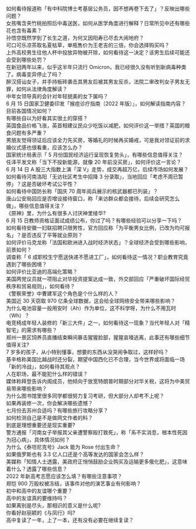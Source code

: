如何看待报道称「有中科院博士考基层公务员，因不想再卷下去了」？反映出哪些问题？  
女孩嘴含夹竹桃拍照后中毒送医，如何从医学角度进行解释？日常所见中还有哪些花也含有毒素？  
孙悟空既然学到了长生之道，为何又因阳寿已尽去大闹地府？  
可口可乐凉茶取名夏枯草，单瓶售价为王老吉的三倍，你会选择购买吗？  
上外高校男生往他人杯中投放异物被开除，如何看待这一决定？该男生后续可能还会受到哪些处罚？  
在新冠两年以来，似乎这半年只流行 Omicron，我已经很久没有听到新病毒种类了。病毒变异停止了吗？  
醉汉搭讪女子，并手持板砖袭击其男友后被其男友反杀，法院二审改判女子男友无罪，如何从法律角度解读？  
中年女领导真的会针对年轻貌美的女下属吗？  
6 月 15 日国家卫健委印发「猴痘诊疗指南（2022 年版）」，如何解读指南内容？目前各国情况如何？  
有哪些自以为好看其实很土的穿搭？  
英国食品价格飞涨，英首相建议民众少吃饭以减肥，如何评价这一举措？英国的粮食问题有多严重？  
男朋友觉得领证后应该全力先买房，等婚礼的时候再买婚戒，可是我对领证前的求婚仪式感也很看重，应该怎么办？  
国家统计局表示「 5 月份国民经济运行呈现恢复势头」，有哪些信息值得关注？  
任泽平发文称「当下不投新能源，就像 20 年前没买房」，如何评价这一言论？  
6 月 14 日 A 股三大指数上演「深 V」走势，成交再超万亿，后续市场如何发展？  
如何看待河南洛阳「无访社区考生中招降 3 分录取」，当地回应「考虑不周已暂停」？这是否破坏考试公平性？  
如何看待中国防长称「国庆 70 周年阅兵展示的核武器都已列装」？  
唐山公安局回应是否增设接待窗口，称「来访群众都会接待，后续会研究怎么做」，哪些信息值得关注？  
《原神》里，为什么有很多人讨厌神里绫华?  
6 月 15 日教师资格证面试成绩公布，你过了吗？有哪些经验可以分享一下吗？  
如何看待安徽一妇联招聘只限男性，官方回应称「为平衡男女比例，已改为均可报名」？是否违反了平等就业原则？  
如何评价马克龙称「法国和欧洲进入战时经济状态」？全球经济会受到哪些影响，前景如何？  
调查称「 6 成职校生宁愿送快递不愿进工厂」，如何看待这一情况？职业教育究竟遇到了哪些困境？  
如何评价比亚迪的高端化策略？  
美国两党议员就一项阻止对华投资提案达成一致，外交部回应「严重破坏国际经贸秩序和贸易规则」，如何看待？  
《警察荣誉》中曹建军这个角色是个什么样的人？  
美国近 30 天窃取 970 亿条全球数据，这会给全球网络安全带来哪些影响？  
为什么电池容量一般用安时（Ah）作为单位，这不科学呀，为什么不用瓦时（Wh）？  
电竞椅成年轻人装修的「新三大件」之一，如何看待这一现象？当代年轻人对「精智宅」的需求有哪些？  
郑州一景区饲养员直播结束瞬间暴击猩猩脸部，猩猩哀嚎逃离，此事还有哪些细节值得关注?  
7 岁多的孩子，从小特别懂事，想要的东西从没哭闹争取过，这样好吗？  
基辛格称美国比越战时还分裂，期望中国西化已不合理，当今世界或将面临一场「新的冷战」，如何看待其观点？  
人在职场，最不能犯什么样的错误？  
媒体称拜登告诉内阁成员，他倾向于放宽特朗普时期部分对华关税，这将为中美贸易带来哪些影响？  
为什么图书馆里很多同学都很努力复习考研，但大部分人却考不上呢？  
如果再装修一次，你会解决哪些遗憾？  
七月份去苏州合适吗？有哪些旅行攻略分享？  
如何检测自己是不是做网文作者的料？  
到底是理想重要还是现实重要?  
警方通报「河南女子举报其父亲遭警察殴打致死」，称「系不实消息，根本性死因为冠心病」，具体情况如何？  
为什么《泰坦尼克号》Jack 能为 Rose 付出生命？  
如果俄罗斯也有 3.3 亿人口还是个高等发达的国家会怎么样？  
美媒称「知情人士透露，美政府正悄悄鼓励企业购买及运输更多俄化肥」，这意味着什么？透露了哪些信息？  
2022 年新高考志愿应该怎么填？有哪些注意事项？  
郑恺 900 万股权被冻结，该事件对他的演艺事业有何影响？  
初中和高中的友谊哪个重要？  
高中的友谊真的要维持吗？  
如果离别是尽头，那相识的意义是什么呢?  
你看好赵丽颖的《与凤行》吗?  
高中复读了一年，上了一本，还有没有必要在继续复读？  
